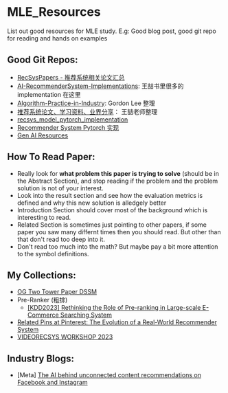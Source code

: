 # MLE_Resources
List out good resources for MLE study. E.g: Good blog post, good git repo for reading and hands on examples

## Good Git Repos: 
- [RecSysPapers - 推荐系统相关论文汇总](https://github.com/tangxyw/RecSysPapers) 
- [AI-RecommenderSystem-Implementations](https://github.com/qizhong19920114/AI-RecommenderSystem-Implementations): 王喆书里很多的 implementation 在这里
- [Algorithm-Practice-in-Industry](https://github.com/Doragd/Algorithm-Practice-in-Industry): Gordon Lee 整理
- [推荐系统论文、学习资料、业界分享](https://github.com/wzhe06/Reco-papers)： 王喆老师整理
- [recsys_model_pytorch_implementation](https://github.com/qizhong19920114/recsys_model_pytorch_implementation)
- [Recommender System Pytorch 实现](https://github.com/QikaiXu/Recommender-System-Pytorch/tree/main)
- [Gen AI Resources](https://github.com/wel3kxial/AIGC_Resources/)


## How To Read Paper:
  - Really look for __what problem this paper is trying to solve__ (should be in the Abstract Section), and stop reading if the problem and the problem solution is not of your interest.
  - Look into the result section and see how the evaluation metrics is defined and why this new solution is alledgely better
  - Introduction Section should cover most of the background which is interesting to read.
  - Related Section is sometimes just pointing to other papers, if some paper you saw many differnt times then you should read. But other than that don't read too deep into it.
  - Don't read too much into the math? But maybe pay a bit more attention to the symbol definitions. 


## My Collections: 
- [OG Two Tower Paper DSSM](papers/[CIKM2013]%20Learning%20Deep%20Structured%20Semantic%20Models%20for%20Web%20Search%20using%20Clickthrough%20Data.pdf)
- Pre-Ranker (粗排)
  - [[KDD2023] Rethinking the Role of Pre-ranking in Large-scale E-Commerce Searching System](papers/[KDD2023]%20Rethinking%20the%20Role%20of%20Pre-ranking%20in%20Large-scale%20E-Commerce%20Searching%20System.pdf)
- [Related Pins at Pinterest:
The Evolution of a Real-World Recommender System](https://arxiv.org/pdf/1702.07969.pdf)
- [VIDEORECSYS WORKSHOP 2023](https://videorecsys.com/)


## Industry Blogs:
- [Meta] [The AI behind unconnected content recommendations on Facebook and Instagram](https://ai.meta.com/blog/ai-unconnected-content-recommendations-facebook-instagram/)
